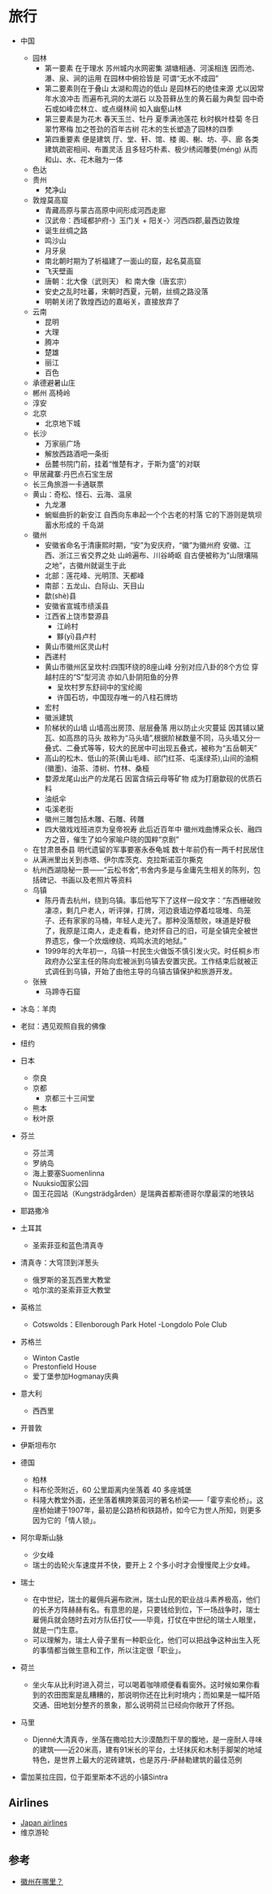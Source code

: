 # 旅行

* 中国
    - 园林
        + 第一要素 在于理水 苏州城内水网密集 湖塘相通、河溪相连 因而池、瀑、泉、涧的运用 在园林中俯拾皆是 可谓“无水不成园”
        + 第二要素则在于叠山 太湖和周边的低山 是园林石的绝佳来源 尤以因常年水浪冲击 而遍布孔洞的太湖石 以及苔藓丛生的黄石最为典型 园中奇石或如峰峦林立、或点缀林间 如入幽壑山林
        + 第三要素是为花木 春天玉兰、牡丹 夏季满池莲花 秋时枫叶桂菊 冬日翠竹寒梅 加之苍劲的百年古树 花木的生长塑造了园林的四季
        + 第四重要素 便是建筑 厅、堂、轩、馆、楼 阁、榭、坊、亭、廊 各类建筑疏密相间、布置灵活 且多轻巧朴素、极少绣闼雕甍(méng) 从而和山、水、花木融为一体
    - 色达
    * 贵州
        - 梵净山
    -  敦煌莫高窟
        +  青藏高原与蒙古高原中间形成河西走廊
        +  汉武帝：西域都护府-》玉门关 + 阳关-〉河西四郡,最西边敦煌
        +  诞生丝绸之路
        +  鸣沙山
        +  月牙泉
        +  南北朝时期为了祈福建了一面山的窟，起名莫高窟
        +  飞天壁画
        +  唐朝：北大像（武则天） 和 南大像（唐玄宗）
        +  安史之乱时吐蕃，宋朝时西夏，元朝，丝绸之路没落
        +  明朝关闭了敦煌西边的嘉峪关，直接放弃了
    - 云南
        + 昆明
        + 大理
        + 腾冲
        + 楚雄
        + 丽江
        + 百色
    - 承德避暑山庄
    - 郴州 高椅岭
    - 淳安
    - 北京
        + 北京地下城
    - 长沙
        + 万家丽广场
        + 解放西路酒吧一条街
        + 岳麓书院门前，挂着“惟楚有才，于斯为盛”的对联
    - 甲居藏寨:丹巴点石宝生居
    - 长三角旅游一卡通联票
    - 黄山：奇松、怪石、云海、温泉
        + 九龙瀑
        + 蜿蜒曲折的新安江 自西向东串起一个个古老的村落 它的下游则是筑坝蓄水形成的 千岛湖
    - 徽州
        + 安徽省命名于清康熙时期，“安”为安庆府，“徽”为徽州府 安徽、江西、浙江三省交界之处 山岭遍布、川谷崎岖 自古便被称为“山限壤隔之地”，古徽州就诞生于此
        + 北部：莲花峰、光明顶、天都峰
        + 南部：五龙山、白际山、天目山
        + 歙(shè)县
        + 安徽省宣城市绩溪县
        + 江西省上饶市婺源县
            * 江岭村
            * 黟(yī)县卢村
        + 黄山市徽州区灵山村
        + 西递村
        + 黄山市徽州区呈坎村:四围环绕的8座山峰 分别对应八卦的8个方位 穿越村庄的“S”型河流 亦如八卦阴阳鱼的分界
            * 呈坎村罗东舒祠中的宝纶阁
            * 许国石坊，中国现存唯一的八柱石牌坊
        + 宏村
        + 徽派建筑
        + 阶梯状的山墙 山墙高出房顶、层层叠落 用以防止火灾蔓延 因其铺以黛瓦、如高昂的马头 故称为“马头墙”,根据阶梯数量不同，马头墙又分一叠式、二叠式等等，较大的民居中可出现五叠式，被称为“五岳朝天”
        + 高山的松木、低山的茶(黄山毛峰、祁门红茶、屯溪绿茶),山间的油桐(徽墨)、油茶、漆树、竹林、桑桠
        + 婺源龙尾山出产的龙尾石 因富含绢云母等矿物 成为打磨歙砚的优质石料
        + 油纸伞
        + 屯溪老街
        + 徽州三雕包括木雕、石雕、砖雕
        + 四大徽戏戏班进京为皇帝祝寿 此后近百年中 徽州戏曲博采众长、融四方之音，催生了如今家喻户晓的国粹“京剧”
    - 在甘肃景泰县 明代遗留的军事要塞永泰龟城 数十年前仍有一两千村民居住
    - 从满洲里出关到赤塔、伊尔库茨克、克拉斯诺亚尔撕克
    - 杭州西湖隐秘一景——“云松书舍”,书舍内多是与金庸先生相关的陈列，包括碑记、书画以及老照片等资料
    - 乌镇
        + 陈丹青去杭州，绕到乌镇。事后他写下了这样一段文字：“东西栅破败凄凉，剩几户老人，听评弹，打牌，河边衰墙边停着垃圾堆、鸟笼子、还有家家的马桶，年轻人走光了。那种没落颓败，味道是好极了，我原是江南人，走走看看，绝对怀自己的旧，可是全镇完全被世界遗忘，像一个炊烟缭绕、鸡鸣水流的地狱。”
        + 1999年的大年初一，乌镇一村民生火做饭不慎引发火灾。时任桐乡市政府办公室主任的陈向宏被派到乌镇去安置灾民。工作结束后就被正式调任到乌镇，开始了由他主导的乌镇古镇保护和旅游开发。
    - 张掖
        + 马蹄寺石窟
* 冰岛：羊肉
* 老挝：遇见观照自我的佛像
* 纽约
* 日本
    - 奈良
    - 京都
        + 京都三十三间堂
    - 熊本
    - 秋叶原
* 芬兰
    - 芬兰湾
    - 罗纳岛
    -  海上要塞Suomenlinna
    -  Nuuksio国家公园
    *  国王花园站（Kungsträdgården）是瑞典首都斯德哥尔摩最深的地铁站

* 耶路撒冷
* 土耳其
    - 圣索菲亚和蓝色清真寺
* 清真寺：大穹顶到洋葱头
    - 俄罗斯的圣瓦西里大教堂
    - 哈尔滨的圣索菲亚大教堂
* 英格兰
    - Cotswolds：Ellenborough Park Hotel
    -Longdolo Pole Club
* 苏格兰
    - Winton Castle
    - Prestonfield House
    - 爱丁堡参加Hogmanay庆典
* 意大利
    - 西西里
* 开普敦
* 伊斯坦布尔
* 德国
    - 柏林
    - 科布伦茨附近，60 公里距离内坐落着 40 多座城堡
    - 科隆大教堂外面，还坐落着横跨莱茵河的著名桥梁——「霍亨索伦桥」。这座桥始建于1907年，最初是公路桥和铁路桥，如今它为世人所知，则更多因为它的「情人锁」。
* 阿尔卑斯山脉
    - 少女峰
    - 瑞士的齿轮火车速度并不快，要开上 2 个多小时才会慢慢爬上少女峰。
* 瑞士
    - 在中世纪，瑞士的雇佣兵遍布欧洲，瑞士山民的职业战斗素养极高，他们的长矛方阵赫赫有名。有意思的是，只要钱给到位，下一场战争时，瑞士雇佣兵就会随时去对方队伍打仗——毕竟，打仗在中世纪的瑞士人眼里，就是一门生意。
    - 可以理解为，瑞士人骨子里有一种职业化，他们可以把战争这种出生入死的事情都当做生意和工作，所以注定很「职业」。
* 荷兰
    - 坐火车从比利时进入荷兰，可以喝着咖啡顺便看看窗外。这时候如果你看到的农田图案是乱糟糟的，那说明你还在比利时境内；而如果是一幅阡陌交通、田地划分整齐的景象，那么说明荷兰已经向你敞开了怀抱。
* 马里
    - Djenné大清真寺，坐落在撒哈拉大沙漠酷烈干旱的腹地，是一座耐人寻味的建筑——近20米高，建有91米长的平台，土坯抹灰和木制手脚架的地域特色，是世界上最大的泥砖建筑，也是苏丹-萨赫勒建筑的最佳范例
* 雷加莱拉庄园，位于距里斯本不远的小镇Sintra

## Airlines

* [Japan airlines](https://www.cn.jal.co.jp/cnl/zhcn/)
* 维京游轮

## 参考

* [徽州在哪里？](https://mp.weixin.qq.com/s?__biz=MzIyOTQ1OTYzMw==&mid=2247521378&idx=1&sn=f86e7b61a61a5c626760fd749cd90dff&chksm=e84087bcdf370eaa42df8477a2edce33113c99a101a801231df505683f8f979f01fcbbe4d5a0)

